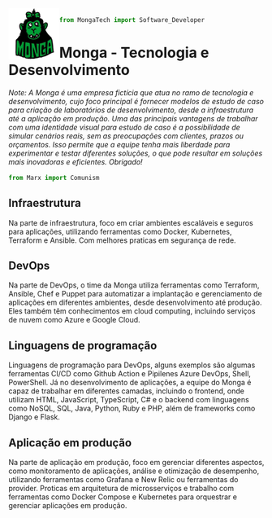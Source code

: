
<img align="left" width="100" height="100" src="https://github.com/MongaGit/.github/blob/main/profile/images/images.png">

```py
from MongaTech import Software_Developer
```

# Monga - Tecnologia e Desenvolvimento


*Note: A Monga é uma empresa fictícia que atua no ramo de tecnologia e desenvolvimento, cujo foco principal é fornecer modelos de estudo de caso para criação de laboratórios de desenvolvimento, desde a infraestrutura até a aplicação em produção. Uma das principais vantagens de trabalhar com uma identidade visual para estudo de caso é a possibilidade de simular cenários reais, sem as preocupações com clientes, prazos ou orçamentos. Isso permite que a equipe tenha mais liberdade para experimentar e testar diferentes soluções, o que pode resultar em soluções mais inovadoras e eficientes. Obrigado!*


```py
from Marx import Comunism
```


## Infraestrutura

Na parte de infraestrutura, foco em criar ambientes escaláveis e seguros para aplicações, utilizando ferramentas como Docker, Kubernetes, Terraform e Ansible. Com melhores praticas em segurança de rede. 

## DevOps

Na parte de DevOps, o time da Monga utiliza ferramentas como Terraform, Ansible, Chef e Puppet para automatizar a implantação e gerenciamento de aplicações em diferentes ambientes, desde desenvolvimento até produção. Eles também têm conhecimentos em cloud computing, incluindo serviços de nuvem como Azure e Google Cloud.

## Linguagens de programação

Linguagens de programação para DevOps, alguns exemplos são algumas ferramentas CI/CD como Github Action e Pipilenes Azure DevOps, Shell, PowerShell. Já no desenvolvimento de aplicações, a equipe do Monga é capaz de trabalhar em diferentes camadas, incluindo o frontend, onde utilizam HTML, JavaScript, TypeScript, C# e o backend com linguagens como NoSQL, SQL, Java, Python, Ruby e PHP, além de frameworks como Django e Flask.

## Aplicação em produção

Na parte de aplicação em produção, foco em gerenciar diferentes aspectos, como monitoramento de aplicações, análise e otimização de desempenho, utilizando ferramentas como Grafana e New Relic ou ferramentas do provider. Proticas em arquitetura de microsserviços e trabalho com ferramentas como Docker Compose e Kubernetes para orquestrar e gerenciar aplicações em produção.
